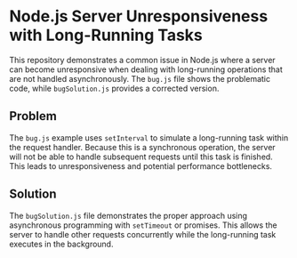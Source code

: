 # Node.js Server Unresponsiveness with Long-Running Tasks

This repository demonstrates a common issue in Node.js where a server can become unresponsive when dealing with long-running operations that are not handled asynchronously.  The `bug.js` file shows the problematic code, while `bugSolution.js` provides a corrected version.

## Problem

The `bug.js` example uses `setInterval` to simulate a long-running task within the request handler.  Because this is a synchronous operation,  the server will not be able to handle subsequent requests until this task is finished.  This leads to unresponsiveness and potential performance bottlenecks.

## Solution

The `bugSolution.js` file demonstrates the proper approach using asynchronous programming with `setTimeout` or promises.  This allows the server to handle other requests concurrently while the long-running task executes in the background.